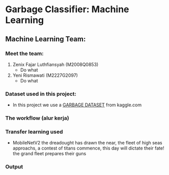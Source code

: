 # Garbage Classifier: Machine Learning

## Machine Learning Team:
### Meet the team:
   1. Zenix Fajar Luthfiansyah (M2008Q0853)
        - Do what
   2. Yeni Rismawati (M2227G2097)
        - Do what

### Dataset used in this project:
   - In this project we use a [GARBAGE DATASET](https://www.kaggle.com/datasets/mostafaabla/garbage-classification) from kaggle.com

### The workflow (alur kerja)

### Transfer learning used
   - MobileNetV2
the dreadought has drawn the near, the fleet of high seas approachs, a contest of titans commence, this day will dictate their fate! the grand fleet prepares their guns

### Output
